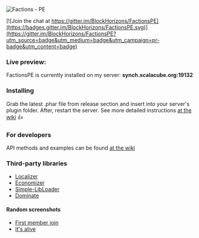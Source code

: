 ![Factions - PE](https://raw.githubusercontent.com/BlockHorizons/FactionsPE/reborn/resources/logo.png "FactionsPE Logo")

[![Join the chat at https://gitter.im/BlockHorizons/FactionsPE](https://badges.gitter.im/BlockHorizons/FactionsPE.svg)](https://gitter.im/BlockHorizons/FactionsPE?utm_source=badge&utm_medium=badge&utm_campaign=pr-badge&utm_content=badge)

### Live preview:
FactionsPE is currently installed on my server: __synch.scalacube.org:19132__

### Installing
Grab the latest .phar file from release section and insert into your server's plugin folder. After, restart the server. See more detailed instructions [at the wiki](https://github.com/BlockHorizons/FactionsPE/wiki/Installation) :+1:

### For developers
API methods and examples can be found [at the wiki](https://github.com/BlockHorizons/FactionsPE/wiki/API)

### Third-party libraries
+ [Localizer](https://github.com/Chris-Prime/Localizer)
+ [Economizer](https://github.com/Chris-Prime/Economizer)
+ [Simple-LibLoader](https://github.com/Chris-Prime/Simple-LibLoader)
+ [Dominate](https://github.com/Chris-Prime/Dominate)

#### Random screenshots
+ [First member join](http://i.imgur.com/7XiOrNW.png)
+ [It's alive](http://i.imgur.com/8SM9lur.png)
